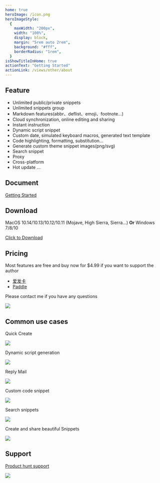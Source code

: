 ```yaml
---
home: true
heroImage: /icon.png
heroImageStyle:
  {
    maxWidth: "200px",
    width: "100%",
    display: block,
    margin: "5rem auto 2rem",
    background: "#fff",
    borderRadius: "1rem",
  }
isShowTitleInHome: true
actionText: "Getting Started"
actionLink: /views/other/about
---
```


## **Feature**

- Unlimited public/private snippets
- Unlimited snippets group
- Markdown features(abbr、deflist、emoji、footnote...)
- Cloud synchronization, online editing and sharing
- Instant instruction
- Dynamic script snippet
- Custom date, simulated keyboard macros, generated text template
- Code highlighting, formatting, substitution...
- Generate custom theme snippet images(png/svg)
- Search snippet
- Proxy
- Cross-platform
- Hot update
  ...

## **Document**

[Getting Started](https://once.work/introduce/basic-usage)

## **Download**

MacOS 10.14/10.13/10.12/10.11 \(Mojave, High Sierra, Sierra...\) **Or** Windows 7/8/10

[Click to Download](https://github.com/oncework/codeexpander/releases)

## **Pricing**

Most features are free and buy now for \$4.99 if you want to support the author

- [爱发卡](https://w.url.cn/s/AHRprNl)
- [Paddle](https://pay.paddle.com/checkout/540339)

Please contact me if you have any questions

![](./img/weixin-profile.jpg)

## Common use cases

Quick Create

![](./img/gene-snippet.gif)

Dynamic script generation

![](./img/gene-md.gif)

Reply Mail

![](./img/fill-in.gif)

Custom code snippet

![](./img/custom-snippet.gif)

Search snippets

![](./img/search-bar.gif)

Create and share beautiful Snippets

![](./img/gene-pic.gif)

## **Support**

[Product hunt support](https://www.producthunt.com/posts/oncework?utm_source=badge-featured&utm_medium=badge&utm_souce=badge-oncework)

![](https://api.producthunt.com/widgets/embed-image/v1/featured.svg?post_id=135763&theme=light)
